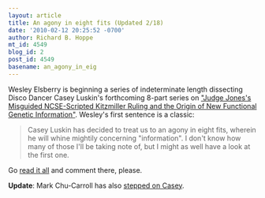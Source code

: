 ```yaml
---
layout: article
title: An agony in eight fits (Updated 2/18)
date: '2010-02-12 20:25:52 -0700'
author: Richard B. Hoppe
mt_id: 4549
blog_id: 2
post_id: 4549
basename: an_agony_in_eig
---
```

Wesley Elsberry is beginning a series of indeterminate length dissecting Disco Dancer Casey Luskin's forthcoming 8-part series on ["Judge Jones's Misguided NCSE-Scripted Kitzmiller Ruling and the Origin of New Functional Genetic Information"](http://www.evolutionnews.org/2010/02/judge_joness_misguided_ncsescr.html).  Wesley's first sentence is a classic:

> Casey Luskin has decided to treat us to an agony in eight fits, wherein he will whine mightily concerning "information". I don't know how many of those I'll be taking note of, but I might as well have a look at the first one.

Go [read it all](http://austringer.net/wp/index.php/2010/02/11/luskin-on-information-part-0) and comment there, please.

**Update**:  Mark Chu-Carroll has also [stepped on Casey](http://scienceblogs.com/goodmath/2010/02/disco_strikes_out_again_casey.php).
